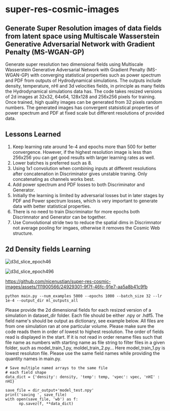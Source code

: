 # super-res-cosmic-images


## Generate Super Resolution images of data fields from latent space using Multiscale Wasserstein Generative Adversarial Network with Gradient Penalty (MS-WGAN-GP)

Generate super resolution two dimensional fields using Multiscale Wasserstein Generative Adversarial Network with Gradient Penalty (MS-WGAN-GP) with converging statistical properties such as power spectrum and PDF from outputs of Hydrodynamical simulations. The outputs include density, temperature, nHI and 3d velocities fields, in principle as many fields the Hydrodynamical simulations data has. The code takes resized versions of 2d images at 32x32, 64x64, 128x128 and 256x256 pixels for training. Once trained, high quality images can be generated from 32 pixels random numbers. The generated images has convergent statsistical properties of power spectrum and PDF at fixed scale but different resolutions of provided data. 

## Lessons Learned

1. Keep learning rate around 1e-4 and epochs more than 500 for better convergence. However, if the highest resolution image is less than 256x256 you can get good results with larger learning rates as well.
2. Lower batches is preferred such as 8.
3. Using 1x1 convolution when combining inputs at different resolutions after concatenation in Discriminator gives unstable traning. Only concatenating as channels works best. 
4. Add power spectrum and PDF losses to both Discriminator and Generator.
5. Initially the learning is limited by adversarial losses but in later stages by PDF and Power spectrum losses, which is very important to generate data with better statistical properties.
6. There is no need to train Discriminator for more epochs both Discrimnator and Generator can be together.
7. Use Convolutional stride two to reduce the spatial dims in Discrimnator not average pooling for imgaes, otherwise it removes the Cosmic Web structure. 

## 2d Density fields Learning 

![d3d_slice_epoch46](https://github.com/nicenustian/super-res-cosmic-images/assets/111900566/e0d2b964-30c8-4086-a7d8-664ca6b7774c)


![d3d_slice_epoch496](https://github.com/nicenustian/super-res-cosmic-images/assets/111900566/84206a66-3c93-47c5-a052-4980c24ce418)


https://github.com/nicenustian/super-res-cosmic-images/assets/111900566/24929301-9f7f-46fc-91e7-aa5a8b41c9fb




```command
python main.py --num_examples 5000 --epochs 1000 --batch_size 32 --lr 1e-4 --output_dir ml_outputs_all
```


Please provide the 2d dimensional fields for each resized version of a simulation in dataset_dir folder. Each file should be either .npy or .hdf5. The field name's should be output as dictionary, see example below. All files are from one simulation ran at one particular volume. Please make sure the code reads them in order of lowest to highest resolution. The order of fields read is displayed in the start. If it is not read in order rename files such that file name as numbers with starting name as file string to filter files in a given folder, such as model_train_1.py, moldel_train_2.py... Here model_train_1.py is lowest resoluton file. Please use the same field names while providing the quantity names in main.py.  

    # Save multiple named arrays to the same file
    # each field shape
    data_dict = {'density': density, 'temp': temp, 'vpec': vpec, 'nHI' : nHI}

    save_file = dir_output+'model_test.npy'
    print('saving ', save_file)
    with open(save_file, 'wb') as f:
          np.savez(f, **data_dict)
